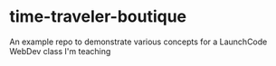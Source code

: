 # time-traveler-boutique
An example repo to demonstrate various concepts for a LaunchCode WebDev class I'm teaching
